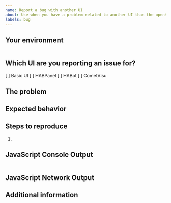```yaml
---
name: Report a bug with another UI
about: Use when you have a problem related to another UI than the openHAB main web UI.
labels: bug
---
```


<!--
Please DO NOT ERASE this template, but fill in the details as requested. This will ensure your issue is properly considered. If not, we reserve the right to close it without further action.
-->

## Your environment

<!--
As an admin, in the main UI, choose *Help & About* on the left sidebar, expand *Technical information* and click on *View details*, then click *Copy* and paste the results here. You may omit information that is not pertinent to this issue if you feel it's divulging information you'd like not to share.
-->

```yaml

```

## Which UI are you reporting an issue for?

[ ] Basic UI
[ ] HABPanel
[ ] HABot
[ ] CometVisu

## The problem

<!--
Describe the issue you're having. In most cases it is appreciated to share screenshots or
even animated GIFs of your issue.
To make animated GIFs we recommend:
* On Windows: ShareX - https://getsharex.com/
* On macOS: Giphy Capture - https://giphy.com/apps/giphycapture
* On Linux: peek - https://github.com/phw/peek#about
-->

## Expected behavior

<!--
Describe what you expected to happen or how it should look/behave.
-->

## Steps to reproduce

<!--
Provide accurate steps to reproduce the issue, including pastes of widget/page code if necessary.
-->

1. 

## JavaScript Console Output

<!--
Open the developer tools in your browser, go to the Console tab and paste errors and other messages that might be relevant to this issue.
You may also paste a screenshot if you prefer.
-->

```txt

```

## JavaScript Network Output

<!--
Open the developer tools in your browser, go to the Network tab and paste
screenshots of the network traffic and the details individual request that failed.
-->

## Additional information

<!--
Provide any information not pertinent in the above sections that you'd like to share.
-->
